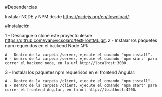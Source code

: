 #Dependencias

Instalar NODE y NPM desde https://nodejs.org/en/download/.

#Instalación

1 - Descargue o clone este proyecto desde https://github.com/ivanovicsolaro/testFrontML.git.
2 - Instalar los paquetes npm requeridos en el backend Node API:

    A - Dentro de la carpeta /server, ejecute el comando "npm install".
    B - Dentro de la carpeta /server, ejecute el comando "npm start" para correr el backend node, en la url http://localhost:3000.

3 - Instalar los paquetes npm requeridos en el frontend Angular:

    A - Dentro de la carpeta /client, ejecute el comando "npm install".
    B - Dentro de la carpeta /client, ejecute el comando "npm start" para correr el frontend Angular, en la url http://localhost:4200.
